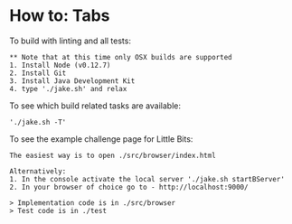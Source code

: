 How to: Tabs
============

To build with linting and all tests:
    
    ** Note that at this time only OSX builds are supported
    1. Install Node (v0.12.7)
    2. Install Git
    3. Install Java Development Kit
    4. type './jake.sh' and relax 
    
To see which build related tasks are available:
 
    './jake.sh -T'

To see the example challenge page for Little Bits:

    The easiest way is to open ./src/browser/index.html 

    Alternatively:
    1. In the console activate the local server './jake.sh startBServer'
    2. In your browser of choice go to - http://localhost:9000/

    > Implementation code is in ./src/browser
    > Test code is in ./test

